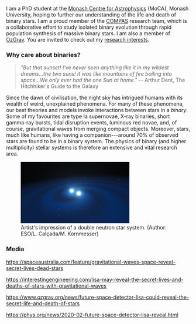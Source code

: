 I am a PhD student at the [Monash Centre for Astrophysics](https://www.monash.edu/moca) (MoCA), Monash University, hoping to further our understanding of the life and death of binary stars. I am a proud member of the [COMPAS](https://compas.science/) research team, which is a collaborative effort to study isolated binary evolution through rapid population synthesis of massive binary stars. I am also a member of [OzGrav](https://www.ozgrav.org/). You are invited to check out my [research interests](https://themikelau.github.io/research).

### Why care about binaries?
> _"But that sunset! I've never seen anything like it in my wildest dreams...the two suns! It was like mountains of fire boiling into space...We only ever had the one Sun at home."_ -- Arthur Dent, The Hitchhiker's Guide to the Galaxy

Since the dawn of civilisation, the night sky has intrigued humans with its wealth of weird, unexplained phenomena. For many of these phenomena, our best theories and models invoke interactions between stars in a _binary_. Some of my favourites are type Ia supernovae, X-ray binaries, short gamma-ray bursts, tidal disruption events, luminous red novae, and, of course, gravitational waves from merging compact objects. Moreover, stars, much like humans, like having a companion---around 70% of observed stars are found to be in a binary system. The physics of binary (and higher multiplicity) stellar systems is therefore an extensive and vital research area.

<figure>
  <img src="/images/binary-neutron-star.jpg" alt="binary-neutron-star" style="width:70%">
  <figcaption>Artist's impression of a double neutron star system. (Author: ESO/L. Calçada/M. Kornmesser)</figcaption>
</figure> 

### Media
 <https://spaceaustralia.com/feature/gravitational-waves-space-reveal-secret-lives-dead-stars>  

 <https://interestingengineering.com/lisa-may-reveal-the-secret-lives-and-deaths-of-stars-with-gravitational-waves>

 <https://www.ozgrav.org/news/future-space-detector-lisa-could-reveal-the-secret-life-and-death-of-stars>  
 
 <https://phys.org/news/2020-02-future-space-detector-lisa-reveal.html>
